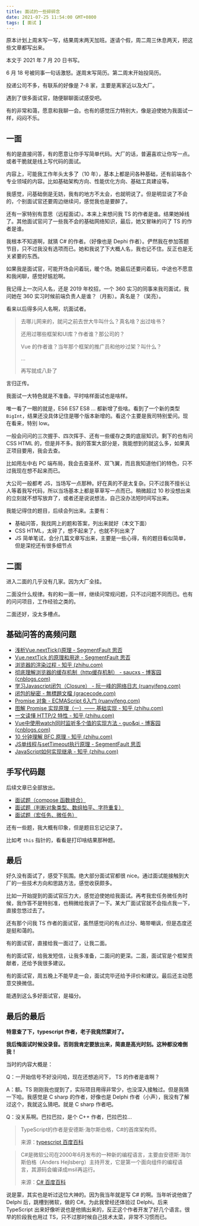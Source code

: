 ```yaml
---
title: 面试的一些碎碎念
date: 2021-07-25 11:54:00 GMT+0800
tags: [ 面试 ]
---
```


原本计划上周末写一写，结果周末两天加班。遂请个假，周二周三休息两天，把这些文章都写出来。

本文于 2021 年 7 月 20 日书写。

<!-- truncate -->

6 月 18 号被同事一句话激怒。遂周末写简历。第二周末开始投简历。

投递公司不多，有联系的好像是 7-8 家，主要是离家近以及大厂。

遇到了很多面试官，随便聊聊面试感受吧。

有的非常和蔼，愿意和我聊一会。也有的感觉压力特别大，像是迫使她为我面试一样，闷闷不乐。

## 一面

有的是直接问答，有的愿意让你手写简单代码。大厂的话，普遍喜欢让你写一点。或者干脆就是线上写代码的面试。

内容上，可能我工作年头太多了（10 年），基本上都是问各种基础，还有前端各个专业领域的内容。比如基础架构方向、性能优化方向、基础工具建设等。

我感觉，问基础倒是无妨，我有的地方不太会，也就明说了。但是明显说了不会的，个别面试官还要周边继续问，感觉我也是要醉了。

还有一家特别有意思（远程面试）。本来上来想问我 TS 的作者是谁。结果她掉线了。其他面试官问了一些我不会的基础网络知识，最后，她又冒昧的问了 TS 的作者是谁。

我根本不知道啊，就猜 C# 的作者。（好像也是 Dephi 作者）。俨然我在参加答题节目，只不过我没有选项而已。她和我说了下大概人名，我也记不住。反正也是无关紧要的东西。

如果我是面试官，可能开场会问着玩，暖个场。她最后还要问着玩，中途也不愿意和我闲聊，感觉好尴尬啊。

我记得上一次问人名，还是 2019 年校招，一个 360 实习的同事来我司面试，我问她在 360 实习时候前端负责人是谁？（月影）。真名是？（吴亮）。

看来以后得多问人名啊，坑面试者。

> 去哪儿网来的，就问之前去世大牛叫什么？真名啥？出过啥书？
>
> 还用过哪些框架和UI库？作者谁？那公司的？
>
> Vue 的作者谁？当年那个框架的推广员和他吵过架？叫什么？
>
> ...
>
> 再写就成八卦了

言归正传。

我面试一大特色就是不准备。平时啥样面试也是啥样。

唯一看了一眼的就是，ES6 ES7 ES8 ... 都新增了些啥。看到了一个新的类型 `BigInt`，结果还没具体记住是哪个版本新增的。看这个主要是我司特别爱问。现在看来，特别 low。

一般会问问的三次握手、四次挥手、还有一些缓存之类的底层知识。剩下的也有问 CSS HTML 的，但是并不多。我的答案大部分是，我能想到的就这么多，如果真正项目要用，我会去查。

比如用左中右 PC 端布局，我会去查圣杯、双飞翼，而且我知道他们的特色，只不过我现在想不起来而已。

大公司一般都考 JS，当场写一点那种。好在真的不是太复杂。只不过我不擅长让人等着我写代码，所以当场基本上都是草草写一点而已。稍微超过 10 秒没想出来的立刻就不想写放弃了，或者还是说说想法，自己没办法短时间写出来。

我能记得住的题目，后续会列出来。主要有：

* 基础问答，我找网上的题和答案，列出来就好（本文下面）
* CSS HTML，太碎了，想不起来了，也就不列出来了
* JS 简单笔试，会分几篇文章写出来，主要是一些心得，有的题目看似简单，但是深挖还有很多细节点

## 二面

进入二面的几乎没有几家。因为大厂全挂。

二面没什么规律。有的和一面一样，继续问常规问题，只不过问题不同而已。也有的问问项目，工作经验之类的。

二面还好，没太多槽点。

## 基础问答的高频问题

* [浅析Vue.nextTick()原理 - SegmentFault 思否](https://segmentfault.com/a/1190000020499713)
* [Vue.nextTick 的原理和用途 - SegmentFault 思否](https://segmentfault.com/a/1190000012861862)
* [浏览器的渲染过程 - 知乎 (zhihu.com)](https://zhuanlan.zhihu.com/p/74792085)
* [彻底理解浏览器的缓存机制（http缓存机制） - saucxs - 博客园 (cnblogs.com)](https://www.cnblogs.com/chengxs/p/10396066.html)
* [学习Javascript闭包（Closure） - 阮一峰的网络日志 (ruanyifeng.com)](http://www.ruanyifeng.com/blog/2009/08/learning_javascript_closures.html)
* [闭包的秘密 - 無標題文檔 (gracecode.com)](https://www.gracecode.com/posts/2385.html)
* [Promise 对象 - ECMAScript 6入门 (ruanyifeng.com)](https://es6.ruanyifeng.com/#docs/promise#Promise-race)
* [图解 Promise 实现原理（一）—— 基础实现 - 知乎 (zhihu.com)](https://zhuanlan.zhihu.com/p/58428287)
* [一文读懂 HTTP/2 特性 - 知乎 (zhihu.com)](https://zhuanlan.zhihu.com/p/26559480)
* [Vue中使用watch同时监听多个值的实现方法 - guo&qi - 博客园 (cnblogs.com)](https://www.cnblogs.com/gg-qq/p/13827462.html)
* [10 分钟理解 BFC 原理 - 知乎 (zhihu.com)](https://zhuanlan.zhihu.com/p/25321647)
* [JS单线程与setTimeout执行原理 - SegmentFault 思否](https://segmentfault.com/a/1190000018666579)
* [JavaScript如何实现继承 - 知乎 (zhihu.com)](https://zhuanlan.zhihu.com/p/261762048)

## 手写代码题

后续文章已全部放出。

* [面试题（compose 函数组合）](/blog/2021/07/25/interview-js1)
* [面试题（判断对象类型、数组拍平、字符重复）](/blog/2021/07/25/interview-js2)
* [面试题（宏任务、微任务）](/blog/2021/07/25/interview-js3)

还有一些题，我大概有印象，但是题目忘记记录了。

比如考 `this` 指针的，看看是打印啥结果那种题。

## 最后

好久没有面试了，感受下氛围。绝大部分面试官都很 nice。通过面试能接触到大厂的一些技术方向和思路方法，感觉收获颇多。

比如一开始提到的面试官压力大，感觉迫使她给我面试。再考我宏任务微任务时候，我作答不是特别准，也稍微给我讲了一下。某大厂面试官就不会指点我一下，直接忽悠过去了。

还有那个问我 TS 作者的面试官，虽然感觉问的有点过分、略带嘲讽，但是态度还是挺和蔼的。

有的面试官，直接给我一面过了，让我二面。

有的面试官，给我发短信，让我多准备，二面问的更深。二面，面试官是个框架贡献者，还给予我很多建议。

有的面试官，周五晚上不能早走一会，面试完毕还给予评价和建议。最后还主动愿意交换微信。

能遇到这么多好面试官，是福分。

## 最后的最后

**特意查了下，typescript 作者，老子我竟然蒙对了。**

**我后悔面试时候没录音。否则我肯定要放出来，简直是高光时刻。这种都没难倒我！**

当时的内容大概是：

Q：一开始信号不好没问哈，现在还想追问下， TS 的作者是谁啊？

A：额。TS 刚刚我也提到了，实际项目用得非常少，也没深入接触过。但是我猜一下哈。我感觉是 C sharp 的作者，好像也是 Delphi 作者（小声），我没有了解过这个，我就这么猜吧。就是 C sharp 作者吧。

Q：没关系啊。巴拉巴拉，是个 C++ 作者，巴拉巴拉...

> TypeScript的作者是安德斯·海尔斯伯格，C#的首席架构师。
>
> 来源：[typescript 百度百科](https://baike.baidu.com/item/typescript/4314718)

> C#是微软公司在2000年6月发布的一种新的编程语言，主要由安德斯·海尔斯伯格（Anders Hejlsberg）主持开发，它是第一个面向组件的编程语言，其源码会编译成msil再运行。
>
> 来源：[C# 百度百科](https://baike.baidu.com/item/c%23)

说是蒙，其实也是听过这位大神的。因为我当年就是写 C# 的啊。当年听说他做了 Delphi 后，跳槽到微软，做的 C#。为此我曾经还体验过 Delphi。后来 TypeScript 出来好像听说也是他搞出来的，反正这个作者开发了好几个语言。很早的阶段我也用过
TS，只不过那时候自己技术太菜，非常不习惯而已。
